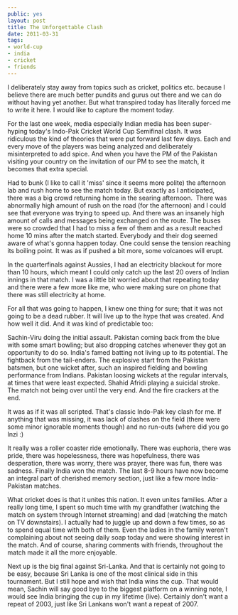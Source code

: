 ```yaml
---
public: yes
layout: post
title: The Unforgettable Clash
date: 2011-03-31
tags:
- world-cup
- india
- cricket
- friends
---
```


I deliberately stay away from topics such as cricket, politics etc. because I believe there are much better pundits and gurus out there and we can do without having yet another. But what transpired today has literally forced me to write it here. I would like to capture the moment today.

For the last one week, media especially Indian media has been super-hyping today's Indo-Pak Cricket World Cup Semifinal clash. It was ridiculous the kind of theories that were put forward last few days. Each and every move of the players was being analyzed and deliberately misinterpreted to add spice. And when you have the PM of the Pakistan visiting your country on the invitation of our PM to see the match, it becomes that extra special.

Had to bunk (I like to call it 'miss' since it seems more polite) the afternoon lab and rush home to see the match today. But exactly as I anticipated, there was a big crowd returning home in the searing afternoon.  There was abnormally high amount of rush on the road (for the afternoon) and I could see that everyone was trying to speed up. And there was an insanely high amount of calls and messages being exchanged on the route. The buses were so crowded that I had to miss a few of them and as a result reached home 10 mins after the match started. Everybody and their dog seemed aware of what's gonna happen today. One could sense the tension reaching its boiling point. It was as if pushed a bit more, some volcanoes will erupt.

In the quarterfinals against Aussies, I had an electricity blackout for more than 10 hours, which meant I could only catch up the last 20 overs of Indian innings in that match. I was a little bit worried about that repeating today and there were a few more like me, who were making sure on phone that there was still electricity at home.

For all that was going to happen, I knew one thing for sure; that it was not going to be a dead rubber. It will live up to the hype that was created. And how well it did. And it was kind of predictable too:

Sachin-Viru doing the initial assault. Pakistan coming back from the blue with some smart bowling; but also dropping catches whenever they got an opportunity to do so. India's famed batting not living up to its potential. The fightback from the tail-enders. The explosive start from the Pakistan batsmen, but one wicket after, such an inspired fielding and bowling performance from Indians. Pakistan loosing wickets at the regular intervals, at times that were least expected. Shahid Afridi playing a suicidal stroke. The match not being over until the very end. And the fire crackers at the end.

It was as if it was all scripted. That's classic Indo-Pak key clash for me. If anything that was missing, it was lack of clashes on the field (there were some minor ignorable moments though) and no run-outs (where did you go Inzi :)

It really was a roller coaster ride emotionally. There was euphoria, there was pride, there was hopelessness, there was hopefulness, there was desperation, there was worry, there was prayer, there was fun, there was sadness. Finally India won the match. The last 8-9 hours have now become an integral part of cherished memory section, just like a few more India-Pakistan matches.

What cricket does is that it unites this nation. It even unites families. After a really long time, I spent so much time with my grandfather (watching the match on system through Internet streaming) and dad (watching the match on TV downstairs). I actually had to juggle up and down a few times, so as to spend equal time with both of them. Even the ladies in the family weren't complaining about not seeing daily soap today and were showing interest in the match. And of course, sharing comments with friends, throughout the match made it all the more enjoyable.

Next up is the big final against Sri-Lanka. And that is certainly not going to be easy, because Sri Lanka is one of the most clinical side in this tournament. But I still hope and wish that India wins the cup. That would mean, Sachin will say good bye to the biggest platform on a winning note, I would see India bringing the cup in my lifetime (live). Certainly don't want a repeat of 2003, just like Sri Lankans won't want a repeat of 2007.
